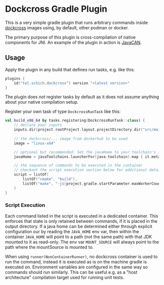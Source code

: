 Dockcross Gradle Plugin
=======================

This is a very simple gradle plugin that runs arbitrary commands inside [dockcross](https://github.com/dockcross/dockcross) images using, by default, other podman or docker.

The primary purpose of this plugin is cross-compilation of native components for JNI. An example of the plugin in action is [JavaCAN](https://github.com/pschichtel/JavaCAN).

Usage
-----

Apply the plugin in any build that defines run tasks, e.g. like this:

```kotlin
plugins {
    id("tel.schich.dockcross") version "<latest version>"
}
```

The plugin does _not_ register tasks by default as it does not assume anything about your native compilation setup.

Register your own task of type `DockcrossRunTask` like this:

```kotlin
val build_x86_64 by tasks.registering(DockcrossRunTask::class) {
    // declare your inputs
    inputs.dir(project.rootProject.layout.projectDirectory.dir("src/main/c"))
    
    // the dockcross/... image from dockerhub to be used
    image = "linux-x64"

    // optional but recommended: Set the javaHome to your toolchain's installationPath
    javaHome = javaToolchains.launcherFor(java.toolchain).map { it.metadata.installationPath }

    // the sequence of commands to be executed in the container
    // checkout the script execution section below for additional details
    script = listOf(
        listOf("cmake", "build"),
        listOf("make", "-j${project.gradle.startParameter.maxWorkerCount}"),
    )
}
```

### Script Execution

Each command listed in the script is executed in a dedicated container.
This enforces that state is only retained between commands, if it is placed in the output directory.
If a java home can be determined either through explicit configuration our by reading the `JAVA_HOME` env var, then
within the container `JAVA_HOME` will point to a path (not the same path) with that JDK mounted to it as read-only.
The env var `MOUNT_SOURCE` will always point to the path where the mountSource is mounted to.

When using `runner(NonContainerRunner)`, no dockcross container is used to run the command, instead it is executed as is
on the machine gradle is executed on. Environment variables are configured in the same way so commands should run
similarly. This can be useful e.g. as a "host architecture" compilation target used for running unit tests.